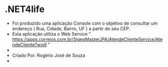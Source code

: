 # .NET4life


* Foi produzido uma aplicação Console com o objetivo de consultar um endereço ( Rua, Cidade, Bairro, UF ) a partir do seu CEP.
* Esta aplicação utiliza o Web Service " https://apps.correios.com.br/SigepMasterJPA/AtendeClienteService/AtendeCliente?wsdl "
* 
* Criado Por: Rogério José de Souza
*



 
 
